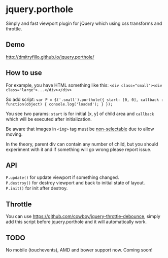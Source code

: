 jquery.porthole
===

Simply and fast viewport plugin for jQuery which using css transforms and throttle.

Demo
---

http://dmitryfillo.github.io/jquery.porthole/

How to use
---

For example, you have HTML something like this: `<div class="small"><div class="large">...</div></div>`

So add script: `var P = $('.small').porthole({ start: [0, 0], callback : function(object) { console.log('loaded'); } });`

You see two params: ```start``` is for initial [x, y] of child area and ```callback``` which will be executed after initialization.

Be aware that images in ```<img>``` tag must be [non-selectable](https://developer.mozilla.org/en-US/docs/Web/CSS/user-select) due to allow moving.

In the theory, parent div can contain any number of child, but you should experiment with it and if something will go wrong please report issue.

API
---

```P.update()``` for update viewport if something changed.<br>
```P.destroy()``` for destroy viewport and back to initial state of layout.<br>
```P.init()``` for init after destroy.

Throttle
---

You can use https://github.com/cowboy/jquery-throttle-debounce, simply add this script before jquery.porthole and it will automatically work.

TODO
--

No mobile (touchevents), AMD and bower support now. Coming soon!
